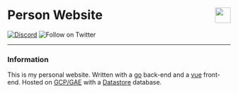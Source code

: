 # Person Website [<img align="right" src="https://cdn.tcole.me/logo.png" height="35">](https://github.com/TimothyCole/timcole.me)

[![Discord](https://img.shields.io/discord/313591755180081153.svg?label=Personal%20Discord&colorB=308bcd&maxAge=3600)](https://discordapp.com/invite/YFtfGwq)
![Follow on Twitter](https://img.shields.io/twitter/follow/modesttim.svg?style=popout&label=Follow%20on%20Twitter)

---

### Information
This is my personal website.  Written with a [go](https://golang.org/) back-end and a [vue](https://vuejs.org/) front-end.  Hosted on [GCP/GAE](https://cloud.google.com/appengine/) with a [Datastore](https://cloud.google.com/datastore/) database.